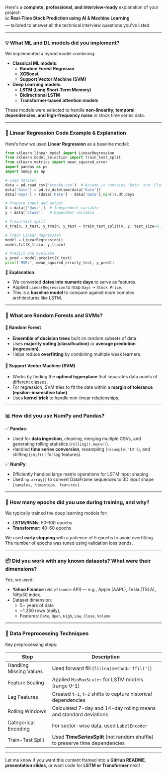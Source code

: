 Here's a **complete, professional, and interview-ready** explanation of your project:  
**📈 Real-Time Stock Prediction using AI & Machine Learning**  
— tailored to answer all the technical interview questions you've listed:

---

### 💡 **What ML and DL models did you implement?**

We implemented a hybrid model combining:
- **Classical ML models**:  
  - **Random Forest Regressor**  
  - **XGBoost**  
  - **Support Vector Machine (SVM)**
- **Deep Learning models**:  
  - **LSTM (Long Short-Term Memory)**  
  - **Bidirectional LSTM**  
  - **Transformer-based attention models**  

These models were selected to handle **non-linearity, temporal dependencies, and high-frequency noise** in stock time series data.

---

### 🧮 **Linear Regression Code Example & Explanation**  

Here’s how we used **Linear Regression** as a baseline model:

```python
from sklearn.linear_model import LinearRegression
from sklearn.model_selection import train_test_split
from sklearn.metrics import mean_squared_error
import pandas as pd
import numpy as np

# Load dataset
data = pd.read_csv('stocks.csv')  # Assume it contains 'Date' and 'Close'
data['Date'] = pd.to_datetime(data['Date'])
data['Days'] = (data['Date'] - data['Date'].min()).dt.days

# Prepare input and output
X = data[['Days']]  # Independent variable
y = data['Close']   # Dependent variable

# Train/test split
X_train, X_test, y_train, y_test = train_test_split(X, y, test_size=0.2, random_state=42)

# Train Linear Regression
model = LinearRegression()
model.fit(X_train, y_train)

# Predict and evaluate
y_pred = model.predict(X_test)
print("MSE:", mean_squared_error(y_test, y_pred))
```

📌 **Explanation**:
- We converted **dates into numeric days** to serve as features.
- Applied `LinearRegression` to map `Days` ➝ `Stock Price`.
- This is a **baseline model** to compare against more complex architectures like LSTM.

---

### 🌲 What are Random Forests and SVMs?

#### 🔹 **Random Forest**
- **Ensemble of decision trees** built on random subsets of data.
- Uses **majority voting (classification)** or **average prediction (regression)**.
- Helps reduce **overfitting** by combining multiple weak learners.

#### 🔹 **Support Vector Machine (SVM)**
- Works by finding the **optimal hyperplane** that separates data points of different classes.
- For regression, SVM tries to fit the data within a **margin of tolerance (epsilon-insensitive tube)**.
- Uses **kernel trick** to handle non-linear relationships.

---

### 📊 How did you use NumPy and Pandas?

✅ **Pandas**:
- Used for **data ingestion**, cleaning, merging multiple CSVs, and generating rolling statistics (`rolling().mean()`).
- Handled **time series conversion**, resampling (`resample('1D')`), and shifting (`shift()` for lag features).

✅ **NumPy**:
- Efficiently handled large matrix operations for LSTM input shaping.
- Used `np.array()` to convert DataFrame sequences to 3D input shape `[samples, timesteps, features]`.

---

### 🔁 How many epochs did you use during training, and why?

We typically trained the deep learning models for:
- **LSTM/RNNs**: 50–100 epochs
- **Transformer**: 40–60 epochs

We used **early stopping** with a patience of 5 epochs to avoid overfitting. The number of epochs was tuned using validation loss trends.

---

### 📦 Did you work with any known datasets? What were their dimensions?

Yes, we used:
- **Yahoo Finance** (via `yfinance` API) — e.g., Apple (AAPL), Tesla (TSLA), Nifty50 index.
- Dataset dimension:  
  - 5+ years of data  
  - ~1,250 rows (daily),  
  - Features: `Date`, `Open`, `High`, `Low`, `Close`, `Volume`

---

### 🧹 Data Preprocessing Techniques

Key preprocessing steps:

| Step                     | Description                                                                 |
|--------------------------|-----------------------------------------------------------------------------|
| Handling Missing Values  | Used forward fill (`fillna(method='ffill')`)                                |
| Feature Scaling          | Applied `MinMaxScaler` for LSTM models (range 0–1)                          |
| Lag Features             | Created `t-1`, `t-2` shifts to capture historical dependencies              |
| Rolling Windows          | Calculated 7-day and 14-day rolling means and standard deviations           |
| Categorical Encoding     | For sector-wise data, used `LabelEncoder`                                   |
| Train-Test Split         | Used **TimeSeriesSplit** (not random shuffle) to preserve time dependencies |

---

Let me know if you want this content framed into a **GitHub README**, **presentation slides**, or want code for **LSTM or Transformer** next!
